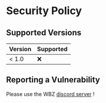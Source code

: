 # Security Policy

## Supported Versions

| Version | Supported          |
| ------- | ------------------ |
| < 1.0   | :x:                |

## Reporting a Vulnerability

Please use the WBZ [discord server](https://discord.gg/Bfd2rnJkuA) !
